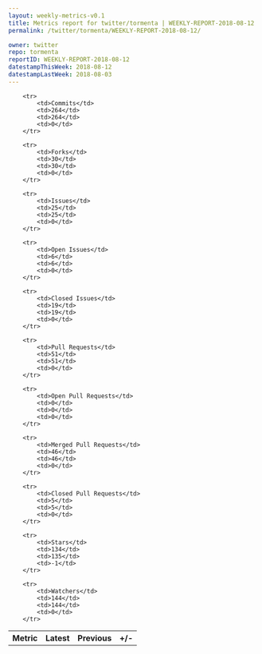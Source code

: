 ```yaml
---
layout: weekly-metrics-v0.1
title: Metrics report for twitter/tormenta | WEEKLY-REPORT-2018-08-12
permalink: /twitter/tormenta/WEEKLY-REPORT-2018-08-12/

owner: twitter
repo: tormenta
reportID: WEEKLY-REPORT-2018-08-12
datestampThisWeek: 2018-08-12
datestampLastWeek: 2018-08-03
---
```




<table style="width: 100%;">
    <tr>
        <th>Metric</th>
        <th>Latest</th>
        <th>Previous</th>
        <th>+/-</th>
    </tr>

        <tr>
            <td>Commits</td>
            <td>264</td>
            <td>264</td>
            <td>0</td>
        </tr>
        
        <tr>
            <td>Forks</td>
            <td>30</td>
            <td>30</td>
            <td>0</td>
        </tr>
        
        <tr>
            <td>Issues</td>
            <td>25</td>
            <td>25</td>
            <td>0</td>
        </tr>
        
        <tr>
            <td>Open Issues</td>
            <td>6</td>
            <td>6</td>
            <td>0</td>
        </tr>
        
        <tr>
            <td>Closed Issues</td>
            <td>19</td>
            <td>19</td>
            <td>0</td>
        </tr>
        
        <tr>
            <td>Pull Requests</td>
            <td>51</td>
            <td>51</td>
            <td>0</td>
        </tr>
        
        <tr>
            <td>Open Pull Requests</td>
            <td>0</td>
            <td>0</td>
            <td>0</td>
        </tr>
        
        <tr>
            <td>Merged Pull Requests</td>
            <td>46</td>
            <td>46</td>
            <td>0</td>
        </tr>
        
        <tr>
            <td>Closed Pull Requests</td>
            <td>5</td>
            <td>5</td>
            <td>0</td>
        </tr>
        
        <tr>
            <td>Stars</td>
            <td>134</td>
            <td>135</td>
            <td>-1</td>
        </tr>
        
        <tr>
            <td>Watchers</td>
            <td>144</td>
            <td>144</td>
            <td>0</td>
        </tr>
        
</table>
